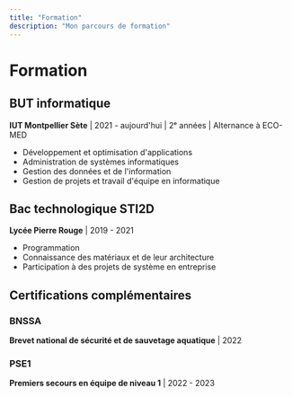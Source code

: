 ```yaml
---
title: "Formation"
description: "Mon parcours de formation"
---
```


# Formation

## BUT informatique
**IUT Montpellier Sète** | 2021 - aujourd'hui | 2ᵉ années | Alternance à ECO-MED

- Développement et optimisation d'applications
- Administration de systèmes informatiques
- Gestion des données et de l'information
- Gestion de projets et travail d'équipe en informatique

## Bac technologique STI2D
**Lycée Pierre Rouge** | 2019 - 2021

- Programmation
- Connaissance des matériaux et de leur architecture
- Participation à des projets de système en entreprise

## Certifications complémentaires

### BNSSA
**Brevet national de sécurité et de sauvetage aquatique** | 2022

### PSE1
**Premiers secours en équipe de niveau 1** | 2022 - 2023